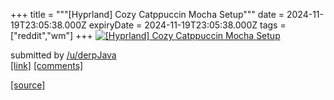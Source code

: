 +++
title = """[Hyprland] Cozy Catppuccin Mocha Setup"""
date = 2024-11-19T23:05:38.000Z
expiryDate = 2024-11-19T23:05:38.000Z
tags = ["reddit","wm"]
+++
[![[Hyprland] Cozy Catppuccin Mocha Setup](https://external-preview.redd.it/0HgJMcIfE0cb-mkz73drObjnl2-SnKtBAO6xDcJ-lC4.png?width=640&crop=smart&auto=webp&s=238ee063ed53cba10753f91aeee3cc24d2e0985f "[Hyprland] Cozy Catppuccin Mocha Setup")](https://www.reddit.com/r/unixporn/comments/1gvarmu/hyprland_cozy_catppuccin_mocha_setup/)

submitted by [/u/derpJava](https://www.reddit.com/user/derpJava)  
[\[link\]](https://github.com/Voxi0/NixDots/blob/main/assets/desktop.png?raw=true) [\[comments\]](https://www.reddit.com/r/unixporn/comments/1gvarmu/hyprland_cozy_catppuccin_mocha_setup/)

[[source]](https://www.reddit.com/r/unixporn/comments/1gvarmu/hyprland_cozy_catppuccin_mocha_setup/)
